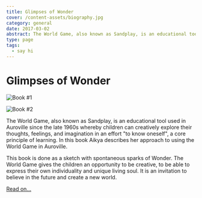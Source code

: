 ```yaml
---
title: Glimpses of Wonder
cover: /content-assets/biography.jpg
category: general
date: 2017-03-02
abstract: The World Game, also known as Sandplay, is an educational tool used in Auroville since the late 1960s whereby children can creatively explore their thoughts, feelings, and imagination in an effort "to know oneself", a core principle of learning. In this book Aikya describes her approach to using the World Game in Auroville. 
type: page
tags:
  - say hi
---
```


# Glimpses of Wonder

![Book #1](/content-assets/book/book1_580X600.jpg)

![Book #2](/content-assets/book/book2_200X300.jpg)

The World Game, also known as Sandplay, is an educational tool used in Auroville since the late 1960s whereby children can creatively explore their thoughts, feelings, and imagination in an effort "to know oneself", a core principle of learning. In this book Aikya describes her approach to using the World Game in Auroville.

This book is done as a sketch with spontaneous sparks of Wonder. The World Game gives the children an opportunity to be creative, to be able to express their own individuality and unique living soul. It is an invitation to believe in the future and create a new world.

[Read on…](https://www.auroville.com/creative-expression-3638.html)
